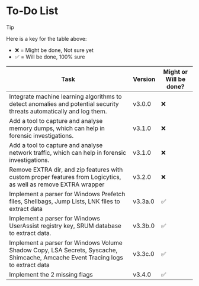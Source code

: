 # To-Do List

> [!TIP]
> Here is a key for the table above:
> - ❌ = Might be done, Not sure yet
> - ✅ = Will be done, 100% sure

| Task                                                                                                                            | Version | Might or Will be done? |
|---------------------------------------------------------------------------------------------------------------------------------|---------|------------------------|
| Integrate machine learning algorithms to detect anomalies and potential security threats automatically and log them.            | v3.0.0  | ❌                      |
| Add a tool to capture and analyse memory dumps, which can help in forensic investigations.                                      | v3.1.0  | ❌                      |
| Add a tool to capture and analyse network traffic, which can help in forensic investigations.                                   | v3.1.0  | ❌                      |
| Remove EXTRA dir, and zip features with custom proper features from Logicytics, as well as remove EXTRA wrapper                 | v3.2.0  | ❌                      |
| Implement a parser for Windows Prefetch files, Shellbags, Jump Lists, LNK files to extract data                                 | v3.3a.0 | ✅                      |
| Implement a parser for Windows UserAssist registry key, SRUM database to extract data.                                          | v3.3b.0 | ✅                      |
| Implement a parser for Windows Volume Shadow Copy, LSA Secrets, Syscache, Shimcache, Amcache Event Tracing logs to extract data | v3.3c.0 | ✅                      |
| Implement the 2 missing flags                                                                                                   | v3.4.0  | ✅                      |

